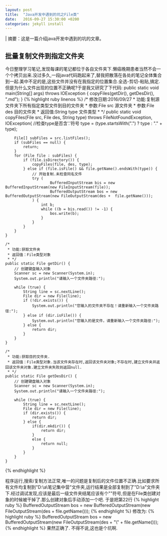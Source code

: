 ```yaml
---
layout: post
title:  "Java开发中遇到的坑之File类"
date:   2016-09-27 15:30:00 +0200
categories: jekyll install
---
```

| 摘要：这是一篇介绍java开发中遇到的坑的文章。

## 批量复制文件到指定文件夹
今日整理学习笔记,发现每课的笔记都位于各自文件夹下.懒癌晚期患者当然不会一个个拷贝出来.没过多久,一段java代码跑起来了,替我把散落在各处的笔记全体集合到一起.美中不足的是,这些文件并没有在我指定的位置集合.全选-剪切-粘贴,搞定.但是为什么文件出现的位置不正确呢?于是我又研究了下代码:
	public static void main(String[] args) throws IOException {
		copyFiles(getDir(), getDesDir(), ".md");
	}
{% highlight ruby linenos %}
	/* 修改日期:2016/09/27
	 * 功能:复制源文件夹下所有指定类型文件到目的文件夹
	 * 参数:File src 源文件夹
	 * 参数:File des 目的文件夹
	 * 返回值:String type 文件类型
	 * */
	public static void copyFiles(File src, File des, String type) throws FileNotFoundException, IOException{
		//检查type是否含'.'符号
		type = (type.startsWith(".") ? type : "." + type);

		File[] subFiles = src.listFiles();
		if (subFiles == null) {
			return;
		}
		for (File file : subFiles) {
			if (file.isDirectory()) {
				copyFiles(file, des, type);
			} else if (file.isFile() && file.getName().endsWith(type)) {
				// 开始复制.未检查同名文件
				try (
						BufferedInputStream bis = new BufferedInputStream(new FileInputStream(file));
						BufferedOutputStream bos = new BufferedOutputStream(new FileOutputStream(des +  file.getName()));
				) {
					int b;
					while ((b = bis.read()) != -1) {
						bos.write(b);
					}
				}
			}
		}
	}

	/*
	 * 功能:获取文件夹
	 * 返回值：File类型对象
	 * */
	public static File getDir() {
		// 创建键盘输入对象
		Scanner sc = new Scanner(System.in);
		System.out.println("请输入一个文件夹路径:");

		while (true) {
			String line = sc.nextLine();
			File dir = new File(line);
			if (!dir.exists()) {
				System.out.println("您输入的文件夹不存在！请重新输入一个文件夹路径:");
			} else if (dir.isFile()) {
				System.out.println("您输入的是文件，请重新输入一个文件夹路径:");
			} else {
				return dir;
			}
		}
	}
	
	/*
	 * 功能:获取目的文件夹.
	 * 返回值：File类型对象.当该文件夹存在时,返回该文件夹对象;不存在时,建立文件夹并返回该文件夹对象.建立文件夹失败则返回null.
	 * */
	public static File getDesDir() {
		// 创建键盘输入对象
		Scanner sc = new Scanner(System.in);
		System.out.println("请输入一个文件夹路径:");

		while (true) {
			String line = sc.nextLine();
			File dir = new File(line);
			if (dir.exists()) {
				return dir;
			} else {
				if(dir.mkdir()) {
					return dir;
				}
				else {
					return null;
				}
			}
		}
	}
{% endhighlight %}


程序运行,搜索/复制方法正常,唯一的问题是复制后的文件位置不正确.比如要求所有文件均复制到"D:\a\笔记集中营"文件夹,运行结果是全部复制到了"D:\a"文件夹下.经过调试发现,应该是最后一级文件夹结尾应该有个"\"符号,但是在File类创建对象的时候被干掉了.那么创建对象后手动添加一个吧.
于是把第22行
{% highlight ruby %}
		BufferedOutputStream bos = new BufferedOutputStream(new FileOutputStream(des +  file.getName()));
{% endhighlight %}
修改为:
{% highlight ruby %}
		BufferedOutputStream bos = new BufferedOutputStream(new FileOutputStream(des + "\\" + file.getName()));
{% endhighlight %}
果然正确了.
不得不说,这也是个坑啊.